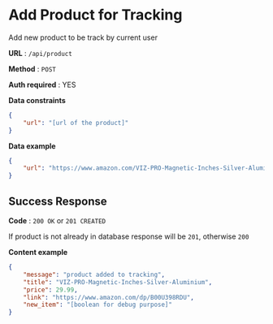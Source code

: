 # Add Product for Tracking

Add new product to be track by current user

**URL** : `/api/product`

**Method** : `POST`

**Auth required** : YES

**Data constraints**

```json
{
    "url": "[url of the product]"
}
```

**Data example**

```json
{
    "url": "https://www.amazon.com/VIZ-PRO-Magnetic-Inches-Silver-Aluminium/dp/B00U398RDU/ref=sr_1_5?crid=1X7H3CNBA00XF&keywords=white+board&qid=1571796358&sprefix=white+bo%2Caps%2C237&sr=8-5"
}
```

## Success Response

**Code** : `200 OK` or `201 CREATED`

If product is not already in database response will be `201`, otherwise `200`

**Content example**

```json
{   
    "message": "product added to tracking",
    "title": "VIZ-PRO-Magnetic-Inches-Silver-Aluminium",
    "price": 29.99,
    "link": "https://www.amazon.com/dp/B00U398RDU",
    "new_item": "[boolean for debug purpose]"
}
```
